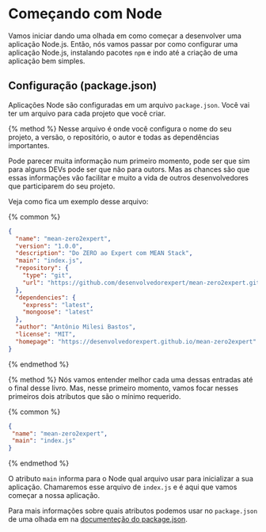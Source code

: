 # Começando com Node

Vamos iniciar dando uma olhada em como começar a desenvolver uma aplicação Node.js. Então, nós vamos passar por como configurar uma aplicação Node.js, instalando pacotes ```npm``` e indo até a criação de uma aplicação bem simples.

## Configuração (package.json)

Aplicações Node são configuradas em um arquivo ```package.json```. Você vai ter um arquivo para cada projeto que você criar.

{% method %}
Nesse arquivo é onde você configura o nome do seu projeto, a versão, o repositório, o autor e todas as dependências importantes.

Pode parecer muita informação num primeiro momento, pode ser que sim para alguns DEVs pode ser que não para outors. Mas as chances são que essas informações vão facilitar e muito a vida de outros desenvolvedores que participarem do seu projeto.

Veja como fica um exemplo desse arquivo:

{% common %}
``` json
{
  "name": "mean-zero2expert",
  "version": "1.0.0",
  "description": "Do ZERO ao Expert com MEAN Stack",
  "main": "index.js",
  "repository": {
    "type": "git",
    "url": "https://github.com/desenvolvedorexpert/mean-zero2expert.git"
  },
  "dependencies": {
    "express": "latest",
    "mongoose": "latest"
  },
  "author": "Antônio Milesi Bastos",
  "license": "MIT",
  "homepage": "https://desenvolvedorexpert.github.io/mean-zero2expert"
}
```
{% endmethod %}

{% method %}
Nós vamos entender melhor cada uma dessas entradas até o final desse livro. Mas, nesse primeiro momento, vamos focar nesses primeiros dois atributos que são o mínimo requerido.

{% common %}
``` json
{
 "name": "mean-zero2expert",
 "main": "index.js"
}
```
{% endmethod %}

O atributo ```main``` informa para o Node qual arquivo usar para inicializar a sua aplicação. Chamaremos esse arquivo de ```index.js``` e é aqui que vamos começar a nossa aplicação.

Para mais informações sobre quais atributos podemos usar no ```package.json``` de uma olhada em na [documenteção do package.json](https://docs.npmjs.com/files/package.json).
